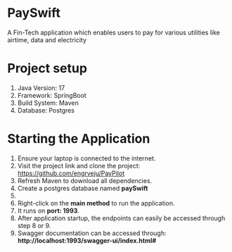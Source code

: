 

# PaySwift
A Fin-Tech application which enables users to pay for various utilities like airtime, data and electricity

# Project setup
1. Java Version: 17
2. Framework: SpringBoot
3. Build System: Maven
4. Database: Postgres

# Starting the Application
1. Ensure your laptop is connected to the internet.
2. Visit the project link and clone the project: https://github.com/engrveju/PayPilot
3. Refresh Maven to download all dependencies.
4. Create a postgres database named **paySwift**
5.
6. Right-click on the **main method** to run the application.
7. It runs on **port: 1993**.
8. After application startup, the endpoints can easily be accessed through step 8 or 9.
9. Swagger documentation can be accessed through: **http://localhost:1993/swagger-ui/index.html#**


